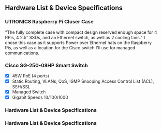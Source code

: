 
## Hardware List & Device Specifications
### **UTRONICS Raspberry Pi Cluser Case**
"The fully complete case with compact design reserved enough space for 4 RPis, 4 2.5” SSDs, and an Ethernet switch, as well as 2 cooling fans." I chose this case as it supports Power over Ethernet hats on the Raspberry Pis, as well as a location for the Cisco switch I'll use for managed communications. 


### **Cisco SG-250-08HP Smart Switch**
- [X] 45W PoE (4 ports)
- [X] Static Routing, VLANs, QoS, IGMP Snooping Access Control List (ACL), SSH/SSL
- [X] Managed Switch
- [X] Gigabit Speeds 10/100/1000

### Hardware List & Device Specifications


### Hardware List & Device Specifications

